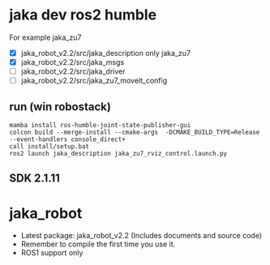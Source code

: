 # jaka dev ros2 humble
For example jaka_zu7
- [x] jaka_robot_v2.2/src/jaka_description only jaka_zu7
- [x] jaka_robot_v2.2/src/jaka_msgs
- [ ] jaka_robot_v2.2/src/jaka_driver
- [ ] jaka_robot_v2.2/src/jaka_zu7_moveit_config
## run (win robostack)
```
mamba install ros-humble-joint-state-publisher-gui
colcon build --merge-install --cmake-args  -DCMAKE_BUILD_TYPE=Release  --event-handlers console_direct+
call install/setup.bat
ros2 launch jaka_description jaka_zu7_rviz_control.launch.py
```
## SDK 2.1.11


# jaka_robot
* Latest package: jaka_robot_v2.2 (Includes documents and source code)  
* Remember to compile the first time you use it.
* ROS1 support only
